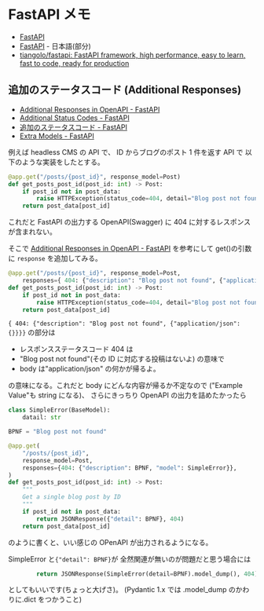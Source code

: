 # FastAPI メモ

- [FastAPI](https://fastapi.tiangolo.com/)
- [FastAPI](https://fastapi.tiangolo.com/ja/) - 日本語(部分)
- [tiangolo/fastapi: FastAPI framework, high performance, easy to learn, fast to code, ready for production](https://github.com/tiangolo/fastapi)

## 追加のステータスコード (Additional Responses)

- [Additional Responses in OpenAPI - FastAPI](https://fastapi.tiangolo.com/advanced/additional-responses/)
- [Additional Status Codes - FastAPI](https://fastapi.tiangolo.com/advanced/additional-status-codes/)
- [追加のステータスコード - FastAPI](https://fastapi.tiangolo.com/ja/advanced/additional-status-codes/)
- [Extra Models - FastAPI](https://fastapi.tiangolo.com/tutorial/extra-models/)

例えば headless CMS の API で、
ID からブログのポスト 1 件を返す API で
以下のような実装をしたとする。

```python
@app.get("/posts/{post_id}", response_model=Post)
def get_posts_post_id(post_id: int) -> Post:
    if post_id not in post_data:
        raise HTTPException(status_code=404, detail="Blog post not found")
    return post_data[post_id]
```

これだと
FastAPI の出力する OpenAPI(Swagger) に 404 に対するレスポンスが含まれない。

そこで [Additional Responses in OpenAPI - FastAPI](https://fastapi.tiangolo.com/advanced/additional-responses/) を参考にして
get()の引数に `response` を追加してみる。

```python
@app.get("/posts/{post_id}", response_model=Post,
    responses={ 404: {"description": "Blog post not found", {"application/json":{}}}})
def get_posts_post_id(post_id: int) -> Post:
    if post_id not in post_data:
        raise HTTPException(status_code=404, detail="Blog post not found")
    return post_data[post_id]
```

`{ 404: {"description": "Blog post not found", {"application/json":{}}}}` の部分は

- レスポンスステータスコード 404 は
- "Blog post not found"(その ID に対応する投稿はないよ) の意味で
- body は"application/json" の何かが帰るよ。

の意味になる。これだと body にどんな内容が帰るか不定なので ("Example Value"も string になる)、
さらにきっちり OpenAPI の出力を詰めたかったら

```python
class SimpleError(BaseModel):
    datail: str

BPNF = "Blog post not found"

@app.get(
    "/posts/{post_id}",
    response_model=Post,
    responses={404: {"description": BPNF, "model": SimpleError}},
)
def get_posts_post_id(post_id: int) -> Post:
    """
    Get a single blog post by ID
    """
    if post_id not in post_data:
        return JSONResponse({"detail": BPNF}, 404)
    return post_data[post_id]
```

のように書くと、いい感じの OPenAPI が出力されるようになる。

SimpleError と`{"detail": BPNF}`が 全然関連が無いのが問題だと思う場合には

```python
        return JSONResponse(SimpleError(detail=BPNF).model_dump(), 404)
```

としてもいいです(ちょっと大げさ)。
(Pydantic 1.x では .model_dump のかわりに.dict をつかうこと)
